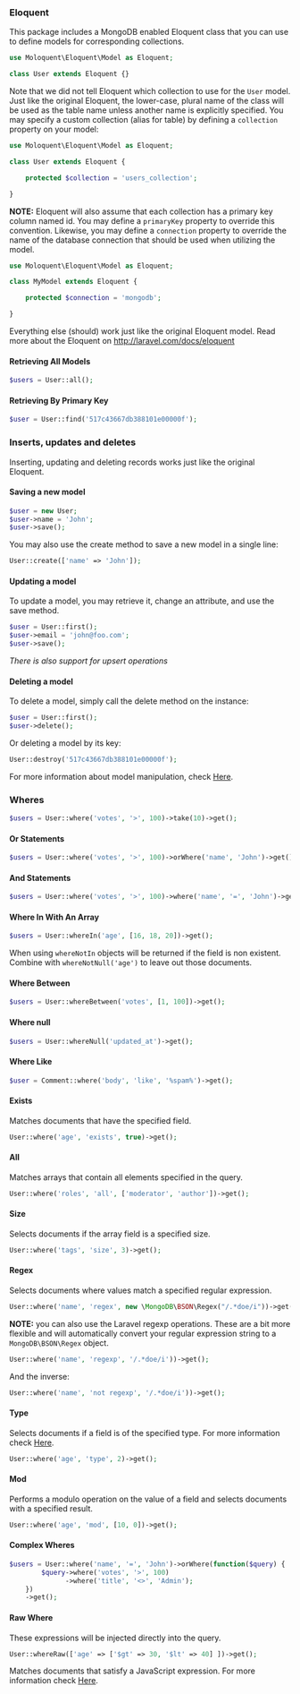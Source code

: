 ### Eloquent

This package includes a MongoDB enabled Eloquent class that you can use to define models for corresponding collections.

```php
use Moloquent\Eloquent\Model as Eloquent;

class User extends Eloquent {}
```

Note that we did not tell Eloquent which collection to use for the `User` model. Just like the original Eloquent, the lower-case, plural name of the class will be used as the table name unless another name is explicitly specified. You may specify a custom collection (alias for table) by defining a `collection` property on your model:

```php
use Moloquent\Eloquent\Model as Eloquent;

class User extends Eloquent {

    protected $collection = 'users_collection';

}
```

**NOTE:** Eloquent will also assume that each collection has a primary key column named id. You may define a `primaryKey` property to override this convention. Likewise, you may define a `connection` property to override the name of the database connection that should be used when utilizing the model.

```php
use Moloquent\Eloquent\Model as Eloquent;

class MyModel extends Eloquent {

    protected $connection = 'mongodb';

}
```

Everything else (should) work just like the original Eloquent model. Read more about the Eloquent on http://laravel.com/docs/eloquent


#### Retrieving All Models

```php
$users = User::all();
```

#### Retrieving By Primary Key

```php
$user = User::find('517c43667db388101e00000f');
```

### Inserts, updates and deletes

Inserting, updating and deleting records works just like the original Eloquent.

#### Saving a new model

```php
$user = new User;
$user->name = 'John';
$user->save();
```

You may also use the create method to save a new model in a single line:

```php
User::create(['name' => 'John']);
```

#### Updating a model

To update a model, you may retrieve it, change an attribute, and use the save method.

```php
$user = User::first();
$user->email = 'john@foo.com';
$user->save();
```

*There is also support for upsert operations*

#### Deleting a model

To delete a model, simply call the delete method on the instance:

```php
$user = User::first();
$user->delete();
```

Or deleting a model by its key:

```php
User::destroy('517c43667db388101e00000f');
```

For more information about model manipulation, check [Here](http://laravel.com/docs/eloquent#insert-update-delete).

### Wheres

```php
$users = User::where('votes', '>', 100)->take(10)->get();
```

#### Or Statements

```php
$users = User::where('votes', '>', 100)->orWhere('name', 'John')->get();
```

#### And Statements

```php
$users = User::where('votes', '>', 100)->where('name', '=', 'John')->get();
```

#### Where In With An Array

```php
$users = User::whereIn('age', [16, 18, 20])->get();
```

When using `whereNotIn` objects will be returned if the field is non existent. Combine with `whereNotNull('age')` to leave out those documents.

#### Where Between

```php
$users = User::whereBetween('votes', [1, 100])->get();
```

#### Where null

```php
$users = User::whereNull('updated_at')->get();
```

#### Where Like

```php
$user = Comment::where('body', 'like', '%spam%')->get();
```

#### Exists

Matches documents that have the specified field.

```php
User::where('age', 'exists', true)->get();
```

#### All

Matches arrays that contain all elements specified in the query.

```php
User::where('roles', 'all', ['moderator', 'author'])->get();
```

#### Size

Selects documents if the array field is a specified size.

```php
User::where('tags', 'size', 3)->get();
```

#### Regex

Selects documents where values match a specified regular expression.

```php
User::where('name', 'regex', new \MongoDB\BSON\Regex("/.*doe/i"))->get();
```

**NOTE:** you can also use the Laravel regexp operations. These are a bit more flexible and will automatically convert your regular expression string to a `MongoDB\BSON\Regex` object.

```php
User::where('name', 'regexp', '/.*doe/i'))->get();
```

And the inverse:

```php
User::where('name', 'not regexp', '/.*doe/i'))->get();
```

#### Type

Selects documents if a field is of the specified type.
For more information check [Here](http://docs.mongodb.org/manual/reference/operator/query/type/#op._S_type).

```php
User::where('age', 'type', 2)->get();
```

#### Mod

Performs a modulo operation on the value of a field and selects documents with a specified result.

```php
User::where('age', 'mod', [10, 0])->get();
```


#### Complex Wheres

```php
$users = User::where('name', '=', 'John')->orWhere(function($query) {
        $query->where('votes', '>', 100)
              ->where('title', '<>', 'Admin');
    })
    ->get();
```

#### Raw Where

These expressions will be injected directly into the query.

```php
User::whereRaw(['age' => ['$gt' => 30, '$lt' => 40] ])->get();
```

Matches documents that satisfy a JavaScript expression.
For more information check [Here](http://docs.mongodb.org/manual/reference/operator/query/where/#op._S_where).
